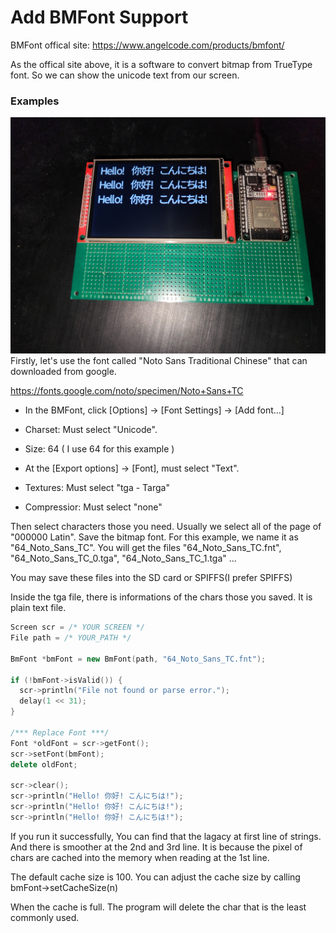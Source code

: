 # Add BMFont Support

BMFont offical site: https://www.angelcode.com/products/bmfont/

As the offical site above, it is a software to convert bitmap from TrueType font.
So we can show the unicode text from our screen.

### Examples
![image](/BmFont.jpg)
Firstly, let's use the font called "Noto Sans Traditional Chinese" that can downloaded from google.

https://fonts.google.com/noto/specimen/Noto+Sans+TC

- In the BMFont, click [Options] -> [Font Settings] -> [Add font...]

- Charset: Must select "Unicode".

- Size: 64 ( I use 64 for this example )

- At the [Export options] -> [Font], must select "Text".
- Textures: Must select "tga - Targa"
- Compressior: Must select "none"

Then select characters those you need. Usually we select all of the page of "000000 Latin". Save the bitmap font. For this example, we name it as "64_Noto_Sans_TC". You will get the files "64_Noto_Sans_TC.fnt", "64_Noto_Sans_TC_0.tga", "64_Noto_Sans_TC_1.tga" ...

You may save these files into the SD card or SPIFFS(I prefer SPIFFS)

Inside the tga file, there is informations of the chars those you saved. It is plain text file.

```cpp
Screen scr = /* YOUR SCREEN */
File path = /* YOUR_PATH */

BmFont *bmFont = new BmFont(path, "64_Noto_Sans_TC.fnt");

if (!bmFont->isValid()) {
  scr->println("File not found or parse error.");
  delay(1 << 31);
}

/*** Replace Font ***/
Font *oldFont = scr->getFont();
scr->setFont(bmFont);
delete oldFont;

scr->clear();
scr->println("Hello! 你好! こんにちは!");
scr->println("Hello! 你好! こんにちは!");
scr->println("Hello! 你好! こんにちは!");
```

If you run it successfully, You can find that the lagacy at first line of strings. And there is smoother at the 2nd and 3rd line. It is because the pixel of chars are cached into the memory when reading at the 1st line.

The default cache size is 100. You can adjust the cache size by calling bmFont->setCacheSize(n)

When the cache is full. The program will delete the char that is the least commonly used.
